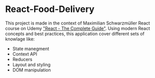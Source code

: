 # React-Food-Delivery

This project is made in the context of Maximilian Schwarzmüller React course on Udemy ["React - The Complete Guide"](https://www.udemy.com/course/react-the-complete-guide-incl-redux/).
Using modern React concepts and best practices, this application cover different sets of knowlage like:
- State manegment
- Context API
- Reducers
- Layout and styling
- DOM manipulation
